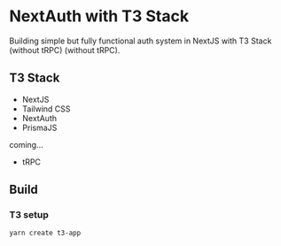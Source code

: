 # NextAuth with T3 Stack

Building simple but fully functional auth system in NextJS with T3 Stack (without tRPC) (without tRPC).


## T3 Stack
- NextJS
- Tailwind CSS
- NextAuth
- PrismaJS

coming...

- tRPC


## Build

### T3 setup

```sh
yarn create t3-app
```
